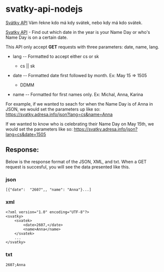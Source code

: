 svatky-api-nodejs
=================

[Svátky API](https://svatky.adresa.info/) Vám řekne kdo má kdy svátek, nebo kdy má kdo svátek.

[Svatky API](https://svatky.adresa.info/) - Find out which date in the year is your Name Day or who's Name Day is on a certain date.

This API only accept **GET** requests with three parameters: date, name, lang.

* lang -- Formatted to accept either cs or sk
    * cs || sk

* date -- Formatted date first followed by month. Ex: May 15 => 1505
    * DDMM

* name -- Formatted for first names only. Ex: Michal, Anna, Karina


For example, if we wanted to seach for when the Name Day is of Anna in JSON, we would set the parameters up like so:
https://svatky.adresa.info/json?lang=cs&name=Anna

If we wanted to know who is celebrating their Name Day on May 15th, we would set the parameters like so:
https://svatky.adresa.info/json?lang=cs&date=1505


## Response: 
Below is the response format of the JSON, XML, and txt. When a GET request is succesful, you will see the data presented like this.

### json
```[{"date":  "2607",, "name": "Anna"}...]```

### xml

```
<?xml version="1.0" encoding="UTF-8"?>
<svatky>
    <svatek>
        <date>2607,</date>
        <name>Anna</name>
    </svatek>
    ...
</svatky>
```
                    
### txt
```2607;Anna```
